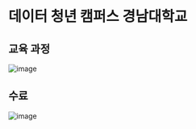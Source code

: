 # **데이터 청년 캠퍼스 경남대학교**
## 교육 과정  
![image](https://user-images.githubusercontent.com/59672592/126361060-7ac09c33-3c9f-4e23-8631-457db44d51a7.png)
## 수료  
![image](https://user-images.githubusercontent.com/59672592/152670277-e176ed1e-09f7-40a3-b223-dae3498f9d5f.png)
